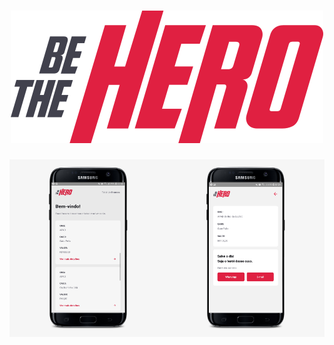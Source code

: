 <h1 align="center">
<img src="https://github.com/MicaelliMedeiros/BeTheHero/blob/master/frontend/src/assets/logo.svg">
</h1>

<img src="https://raw.githubusercontent.com/MicaelliMedeiros/BeTheHero/master/mobile/.github/Screenshot_20200327-023045_Expo.jpg" width="50%" height="50%"><img src="https://raw.githubusercontent.com/MicaelliMedeiros/BeTheHero/master/mobile/.github/Screenshot_20200327-023103_Expo.jpg" width="50%" height="50%">

